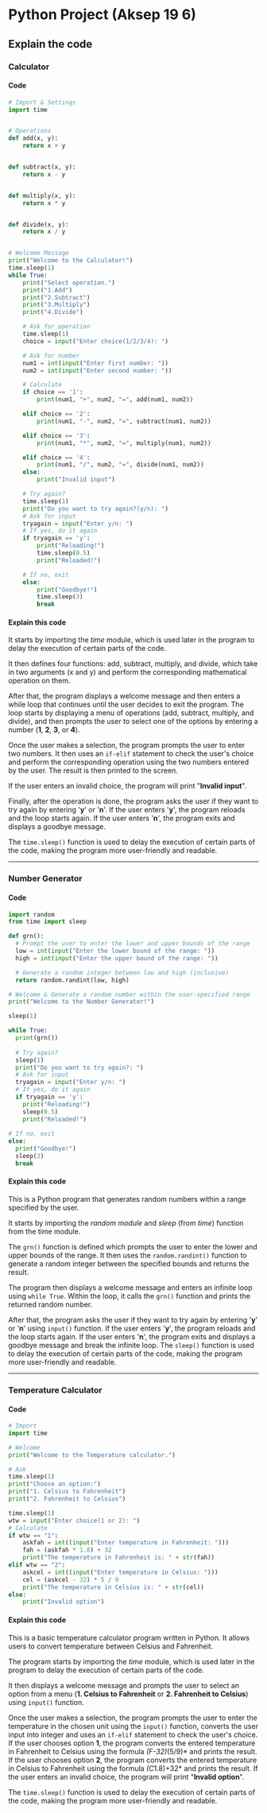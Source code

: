 # Python Project (Aksep 19 6)
## Explain the code
### Calculator
#### Code
``` python
# Import & Settings
import time


# Operations
def add(x, y):
    return x + y


def subtract(x, y):
    return x - y


def multiply(x, y):
    return x * y


def divide(x, y):
    return x / y


# Welcome Message
print("Welcome to the Calculator!")
time.sleep(1)
while True:
    print("Select operation.")
    print("1.Add")
    print("2.Subtract")
    print("3.Multiply")
    print("4.Divide")

    # Ask for operation
    time.sleep(1)
    choice = input("Enter choice(1/2/3/4): ")

    # Ask for number
    num1 = int(input("Enter first number: "))
    num2 = int(input("Enter second number: "))

    # Calculate
    if choice == '1':
        print(num1, "+", num2, "=", add(num1, num2))

    elif choice == '2':
        print(num1, "-", num2, "=", subtract(num1, num2))

    elif choice == '3':
        print(num1, "*", num2, "=", multiply(num1, num2))

    elif choice == '4':
        print(num1, "/", num2, "=", divide(num1, num2))
    else:
        print("Invalid input")

    # Try again?
    time.sleep(1)
    print("Do you want to try again?(y/n): ")
    # Ask for input
    tryagain = input("Enter y/n: ")
    # If yes, do it again
    if tryagain == 'y':
        print("Reloading!")
        time.sleep(0.5)
        print("Reloaded!")

    # If no, exit
    else:
        print("Goodbye!")
        time.sleep(3)
        break
```
#### Explain this code
It starts by importing the *time* module, which is used later in the program to delay the execution of certain parts of the code.

It then defines four functions: add, subtract, multiply, and divide, which take in two arguments (x and y) and perform the corresponding mathematical operation on them.

After that, the program displays a welcome message and then enters a while loop that continues until the user decides to exit the program. The loop starts by displaying a menu of operations (add, subtract, multiply, and divide), and then prompts the user to select one of the options by entering a number (**1**, **2**, **3**, or **4**).

Once the user makes a selection, the program prompts the user to enter two numbers. It then uses an `if-elif` statement to check the user's choice and perform the corresponding operation using the two numbers entered by the user. The result is then printed to the screen.

If the user enters an invalid choice, the program will print "**Invalid input**".

Finally, after the operation is done, the program asks the user if they want to try again by entering '**y**' or '**n**'. If the user enters '**y**', the program reloads and the loop starts again. If the user enters '**n**', the program exits and displays a goodbye message.

The `time.sleep()` function is used to delay the execution of certain parts of the code, making the program more user-friendly and readable.

---
### Number Generator
#### Code
``` python
import random
from time import sleep

def grn():
  # Prompt the user to enter the lower and upper bounds of the range
  low = int(input("Enter the lower bound of the range: "))
  high = int(input("Enter the upper bound of the range: "))

  # Generate a random integer between low and high (inclusive)
  return random.randint(low, high)

# Welcome & Generate a random number within the user-specified range
print("Welcome to the Number Generator!")

sleep(1)

while True:
  print(grn())
  
  # Try again?
  sleep(1)
  print("Do you want to try again?: ")
  # Ask for input
  tryagain = input("Enter y/n: ")
  # If yes, do it again
  if tryagain == 'y':
    print("Reloading!")
    sleep(0.5)
    print("Reloaded!")
 
# If no, exit
else:
  print("Goodbye!")
  sleep(3)
  break
```
#### Explain this code
This is a Python program that generates random numbers within a range specified by the user.

It starts by importing the *random module* and *sleep* (from *time*) function from the time module.

The `grn()` function is defined which prompts the user to enter the lower and upper bounds of the range. It then uses the `random.randint()` function to generate a random integer between the specified bounds and returns the result.

The program then displays a welcome message and enters an infinite loop using `while True`. Within the loop, it calls the `grn()` function and prints the returned random number.

After that, the program asks the user if they want to try again by entering '**y**' or '**n**' using `input()` function. If the user enters '**y**', the program reloads and the loop starts again. If the user enters '**n**', the program exits and displays a goodbye message and break the infinite loop. The `sleep()` function is used to delay the execution of certain parts of the code, making the program more user-friendly and readable.

---
### Temperature Calculator
#### Code
``` python
# Import
import time

# Welcome
print("Welcome to the Temperature calculator.")

# Ask
time.sleep(1)
print("Choose an option:")
print("1. Celsius to Fahrenheit")
print("2. Fahrenheit to Celsius")

time.sleep(1)
wtw = input("Enter choice(1 or 2): ")
# Calculate
if wtw == "1":
    askfah = int((input("Enter temperature in Fahrenheit: ")))
    fah = (askfah * 1.8) + 32
    print("The temperature in Fahrenheit is: " + str(fah))
elif wtw == "2":
    askcel = int((input("Enter temperature in Celsius: ")))
    cel = (askcel - 32) * 5 / 9
    print("The temperature in Celsius is: " + str(cel))
else:
    print("Invalid option")
```
#### Explain this code
This is a basic temperature calculator program written in Python. It allows users to convert temperature between Celsius and Fahrenheit.

The program starts by importing the *time* module, which is used later in the program to delay the execution of certain parts of the code.

It then displays a welcome message and prompts the user to select an option from a menu (**1. Celsius to Fahrenheit** or **2. Fahrenheit to Celsius**) using `input()` function.

Once the user makes a selection, the program prompts the user to enter the temperature in the chosen unit using the `input()` function, converts the user input into integer and uses an `if-elif` statement to check the user's choice. If the user chooses option **1**, the program converts the entered temperature in Fahrenheit to Celsius using the formula *(F-32)*(5/9)* and prints the result. If the user chooses option **2**, the program converts the entered temperature in Celsius to Fahrenheit using the formula *(C*1.8)+32* and prints the result. If the user enters an invalid choice, the program will print "**Invalid option**".

The `time.sleep()` function is used to delay the execution of certain parts of the code, making the program more user-friendly and readable.
